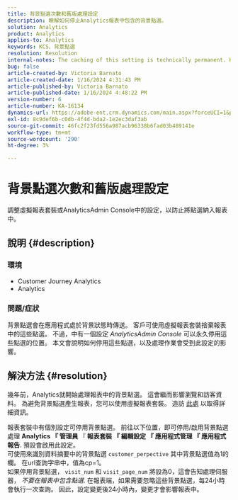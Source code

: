 ```yaml
---
title: 背景點選次數和舊版處理設定
description: 瞭解如何停止Analytics報表中包含的背景點選。
solution: Analytics
product: Analytics
applies-to: Analytics
keywords: KCS、背景點選
resolution: Resolution
internal-notes: The caching of this setting is technically permanent. However, since we restart those services daily, we are practically manually busting that cache once very 24 hours. The setting caching behavior isn't really documented and is more just of an implementation detail. Therefore, be careful when sharing the information with customers.
bug: false
article-created-by: Victoria Barnato
article-created-date: 1/16/2024 4:31:43 PM
article-published-by: Victoria Barnato
article-published-date: 1/16/2024 4:48:22 PM
version-number: 6
article-number: KA-16134
dynamics-url: https://adobe-ent.crm.dynamics.com/main.aspx?forceUCI=1&pagetype=entityrecord&etn=knowledgearticle&id=27b5b9b5-8cb4-ee11-a569-6045bd006704
exl-id: 8c9def6b-c0db-4f4d-bda2-1e2ec3daf3ab
source-git-commit: 46fc2f23fd556a987acb96338b6fad03b489141e
workflow-type: tm+mt
source-wordcount: '290'
ht-degree: 3%

---
```


# 背景點選次數和舊版處理設定


調整虛擬報表套裝或AnalyticsAdmin Console中的設定，以防止將點選納入報表中。

## 說明 {#description}


### <b>環境</b>

- Customer Journey Analytics
- Analytics




### <b>問題/症狀</b>

背景點選會在應用程式處於背景狀態時傳送。 客戶可使用虛擬報表套裝捨棄報表中的這些點選。 不過，中有一個設定 *AnalyticsAdmin Console* 可以永久停用這些點選的位置。 本文會說明如何停用這些點選，以及處理作業會受到此設定的影響。


## 解決方法 {#resolution}


幾年前，Analytics就開始處理報表中的背景點選。 這會繼而影響瀏覽和訪客資料。 為避免背景點選產生報表，您可以使用虛擬報表套裝。 造訪 [此處](https://experienceleague.adobe.com/docs/analytics/components/virtual-report-suites/vrs-components.html?lang=zh-Hant) 以取得詳細資訊。

報表套裝中有個別設定可停用背景點選。 前往以下位置，即可停用/啟用背景點選處理 <b>Analytics </b><b>『</b><b> 管理員 </b>『<b> 報表套裝 </b><b>『</b><b> 編輯設定 </b><b>『</b><b> 應用程式管理 </b><b>『</b><b> 應用程式報告</b>. 預設會啟用此設定。
<br>可使用來識別資料摘要中的背景點選 `customer_perpective` 其中背景點選值為1的欄。 在url查詢字串中，值為cp=1。<br>
如果停用背景點選， `visit_num` 和 `visit_page_num` 將設為0，這會告知處理伺服器， *不要在報表中包含點選*. 在報表端，如果需要忽略這些背景點選，每24小時會執行一次查詢。 因此，設定變更後24小時內，變更才會影響報表中。

